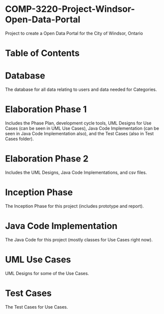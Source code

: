 # COMP-3220-Project-Windsor-Open-Data-Portal
Project to create a Open Data Portal for the City of Windsor, Ontario
# Table of Contents
# Database
The database for all data relating to users and data needed for Categories.
# Elaboration Phase 1
Includes the Phase Plan, development cycle tools, UML Designs for Use Cases (can be seen in UML Use Cases), Java Code Implementation (can be seen in Java Code Implementation also), and the Test Cases (also in Test Cases folder).
# Elaboration Phase 2
Includes the UML Designs, Java Code Implementations, and csv files.
# Inception Phase
The Inception Phase for this project (includes prototype and report).
# Java Code Implementation
The Java Code for this project (mostly classes for Use Cases right now).
# UML Use Cases
UML Designs for some of the Use Cases.
# Test Cases
The Test Cases for Use Cases.
